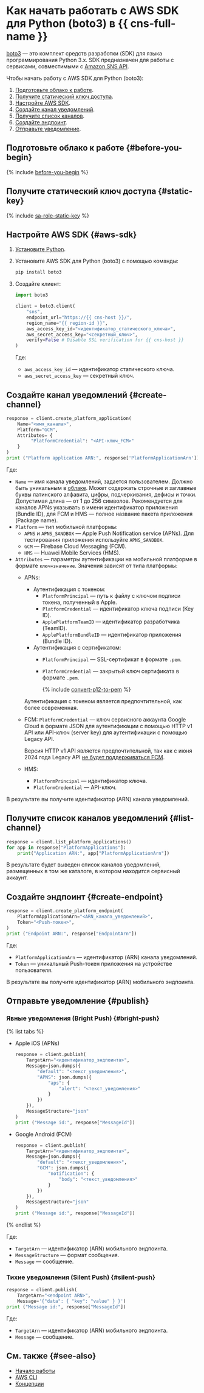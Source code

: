 # Как начать работать с AWS SDK для Python (boto3) в {{ cns-full-name }}

[boto3](https://github.com/boto/boto3) — это комплект средств разработки (SDK) для языка программирования Python 3.x. SDK предназначен для работы с сервисами, совместимыми с [Amazon SNS API](https://docs.aws.amazon.com/sns/latest/api/welcome.html).

Чтобы начать работу с AWS SDK для Python (boto3):
1. [Подготовьте облако к работе](#before-you-begin).
1. [Получите статический ключ доступа](#static-key).
1. [Настройте AWS SDK](#aws-sdk).
1. [Создайте канал уведомлений](#create-channel).
1. [Получите список каналов](#list-channel).
1. [Создайте эндпоинт](#create-endpoint).
1. [Отправьте уведомление](#publish).

## Подготовьте облако к работе {#before-you-begin}

{% include [before-you-begin](../../_tutorials/_tutorials_includes/before-you-begin.md) %}

## Получите статический ключ доступа {#static-key}

{% include [sa-role-static-key](../../_includes/notifications/sa-role-static-key.md) %}

## Настройте AWS SDK {#aws-sdk}

1. [Установите Python](https://wiki.python.org/moin/BeginnersGuide/Download).
1. Установите AWS SDK для Python (boto3) с помощью команды:

    ```bash
    pip install boto3
    ```

1. Создайте клиент:

    ```python
    import boto3

    client = boto3.client(
        "sns",
        endpoint_url="https://{{ cns-host }}/",
        region_name="{{ region-id }}",
        aws_access_key_id="<идентификатор_статического_ключа>",
        aws_secret_access_key="<секретный_ключ>",
        verify=False # Disable SSL verification for {{ cns-host }}
    )
    ```

    Где:
    * `aws_access_key_id` — идентификатор статического ключа.
    * `aws_secret_access_key` — секретный ключ.

## Создайте канал уведомлений {#create-channel}

```python
response = client.create_platform_application(
    Name="<имя_канала>",
    Platform="GCM",
    Attributes= {
         "PlatformCredential": "<API-ключ_FCM>"
    }
)
print ("Platform application ARN:", response['PlatformApplicationArn'])
```

Где:
* `Name` — имя канала уведомлений, задается пользователем. Должно быть уникальным в [облаке](../../resource-manager/concepts/resources-hierarchy.md#cloud). Может содержать строчные и заглавные буквы латинского алфавита, цифры, подчеркивания, дефисы и точки. Допустимая длина — от 1 до 256 символов. Рекомендуется для каналов APNs указывать в имени идентификатор приложения (Bundle ID), для FCM и HMS — полное название пакета приложения (Package name).
* `Platform` — тип мобильной платформы:
  * `APNS` и `APNS_SANDBOX` — Apple Push Notification service (APNs). Для тестирования приложения используйте `APNS_SANDBOX`.
  * `GCM` — Firebase Cloud Messaging (FCM).
  * `HMS` — Huawei Mobile Services (HMS).
* `Attributes` — параметры аутентификации на мобильной платформе в формате `ключ=значение`. Значения зависят от типа платформы:
  * APNs:
    * Аутентификация с токеном:
      * `PlatformPrincipal` — путь к файлу с ключом подписи токена, полученный в Apple.
      * `PlatformCredential` — идентификатор ключа подписи (Key ID).
      * `ApplePlatformTeamID` — идентификатор разработчика (TeamID).
      * `ApplePlatformBundleID` — идентификатор приложения (Bundle ID).
    * Аутентификация с сертификатом:
      * `PlatformPrincipal` — SSL-сертификат в формате `.pem`.
      * `PlatformCredential` — закрытый ключ сертификата в формате `.pem`.
          
          {% include [convert-p12-to-pem](../../_includes/notifications/convert-p12-to-pem.md) %}

    Аутентификация с токеном является предпочтительной, как более современная.
  * FCM: `PlatformCredential` — ключ сервисного аккаунта Google Cloud в формате JSON для аутентификации с помощью HTTP v1 API или API-ключ (server key) для аутентификации с помощью Legacy API.

    Версия HTTP v1 API является предпочтительной, так как с июня 2024 года Legacy API [не будет поддерживаться FCM](https://firebase.google.com/docs/cloud-messaging/migrate-v1).
  * HMS:
    * `PlatformPrincipal` — идентификатор ключа.
    * `PlatformCredential` — API-ключ.

В результате вы получите идентификатор (ARN) канала уведомлений.

## Получите список каналов уведомлений {#list-channel}

```python
response = client.list_platform_applications()
for app in response["PlatformApplications"]:
    print("Application ARN:", app["PlatformApplicationArn"])
```

В результате будет выведен список каналов уведомлений, размещенных в том же каталоге, в котором находится сервисный аккаунт.

## Создайте эндпоинт {#create-endpoint}

```python
response = client.create_platform_endpoint(
    PlatformApplicationArn="<ARN_канала_уведомлений>",
    Token="<Push-токен>",
)
print ("Endpoint ARN:", response["EndpointArn"])
```

Где:
* `PlatformApplicationArn` — идентификатор (ARN) канала уведомлений.
* `Token` — уникальный Push-токен приложения на устройстве пользователя.

В результате вы получите идентификатор (ARN) мобильного эндпоинта.

## Отправьте уведомление {#publish}

### Явные уведомления (Bright Push) {#bright-push}

{% list tabs %}

- Apple iOS (APNs)

  ```python
  response = client.publish(
      TargetArn="<идентификатор_эндпоинта>",
      Message=json.dumps({
          "default": "<текст_уведомления>",
          "APNS": json.dumps({
              "aps": {
                  "alert": "<текст_уведомления>"
              }
          })
      }),
      MessageStructure="json"
  )
  print ("Message id:", response["MessageId"])
  ```

- Google Android (FCM)

  ```python
  response = client.publish(
      TargetArn="<идентификатор_эндпоинта>",
      Message=json.dumps({
          "default": "<текст_уведомления>",
          "GCM": json.dumps({
              "notification": {
                  "body": "<текст_уведомления>"
              }
          })
      }),
      MessageStructure="json"
  )
  print ("Message id:", response["MessageId"])
  ```

{% endlist %}

Где:
* `TargetArn` — идентификатор (ARN) мобильного эндпоинта.
* `MessageStructure` — формат сообщения.
* `Message` — сообщение.

### Тихие уведомления (Silent Push) {#silent-push}

```python
response = client.publish(
    TargetArn="<endpoint ARN>",
    Message='{"data": { "key": "value" } }')
print ("Message id:", response["MessageId"])
```

Где:
* `TargetArn` — идентификатор (ARN) мобильного эндпоинта.
* `Message` — сообщение.

## См. также {#see-also}

* [Начало работы](../quickstart.md)
* [AWS CLI](aws-cli.md)
* [Концепции](../concepts/index.md)
